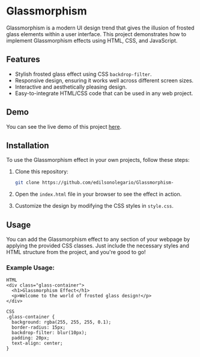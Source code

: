 # Glassmorphism

Glassmorphism is a modern UI design trend that gives the illusion of frosted glass elements within a user interface. This project demonstrates how to implement Glassmorphism effects using HTML, CSS, and JavaScript.

## Features

- Stylish frosted glass effect using CSS `backdrop-filter`.
- Responsive design, ensuring it works well across different screen sizes.
- Interactive and aesthetically pleasing design.
- Easy-to-integrate HTML/CSS code that can be used in any web project.

## Demo

You can see the live demo of this project [here](https://edilsonolegario.github.io/Glassmorphism-/).


## Installation

To use the Glassmorphism effect in your own projects, follow these steps:

1. Clone this repository:

    ```bash
    git clone https://github.com/edilsonolegario/Glassmorphism-
    ```

2. Open the `index.html` file in your browser to see the effect in action.

3. Customize the design by modifying the CSS styles in `style.css`.

## Usage

You can add the Glassmorphism effect to any section of your webpage by applying the provided CSS classes. Just include the necessary styles and HTML structure from the project, and you're good to go!

### Example Usage:

```
HTML
<div class="glass-container">
  <h1>Glassmorphism Effect</h1>
  <p>Welcome to the world of frosted glass design!</p>
</div>

CSS
.glass-container {
  background: rgba(255, 255, 255, 0.1);
  border-radius: 15px;
  backdrop-filter: blur(10px);
  padding: 20px;
  text-align: center;
}
